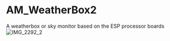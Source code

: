 # AM_WeatherBox2
A weatherbox or sky monitor based on the ESP processor boards
![IMG_2292_2](https://github.com/AAVSO/AM_WeatherBoxESP/assets/11758070/7203066d-85e7-49c0-8a4d-b80a60fd6ea6)
